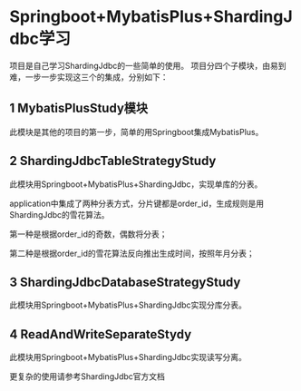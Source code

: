 # Springboot+MybatisPlus+ShardingJdbc学习
项目是自己学习ShardingJdbc的一些简单的使用。
项目分四个子模块，由易到难，一步一步实现这三个的集成，分别如下：

## 1 MybatisPlusStudy模块
此模块是其他的项目的第一步，简单的用Springboot集成MybatisPlus。

## 2 ShardingJdbcTableStrategyStudy
此模块用Springboot+MybatisPlus+ShardingJdbc，实现单库的分表。

application中集成了两种分表方式，分片键都是order_id，生成规则是用ShardingJdbc的雪花算法。

第一种是根据order_id的奇数，偶数将分表；

第二种是根据order_id的雪花算法反向推出生成时间，按照年月分表；

## 3 ShardingJdbcDatabaseStrategyStudy
此模块用Springboot+MybatisPlus+ShardingJdbc实现分库分表。

## 4 ReadAndWriteSeparateStydy
此模块用Springboot+MybatisPlus+ShardingJdbc实现读写分离。

更复杂的使用请参考ShardingJdbc官方文档

